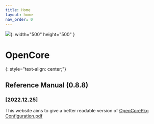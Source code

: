 ```yaml
---
title: Home
layout: home
nav_order: 0
---
```


![](https://github.com/acidanthera/OpenCorePkg/raw/master/Docs/Logos/Logo.png){: width="500" height="500" }

# OpenCore
{: style="text-align: center;"}
## Reference Manual (0.8.8)
### [2022.12.25]

This website aims to give a better readable version of [OpenCorePkg Configuration.pdf](https://github.com/acidanthera/OpenCorePkg/blob/master/Docs/Configuration.pdf)
